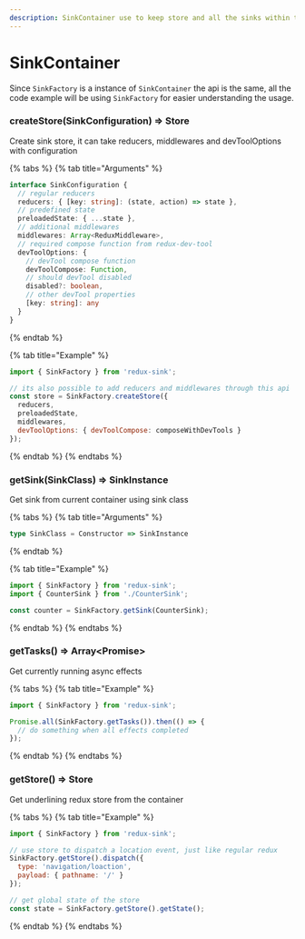 ```yaml
---
description: SinkContainer use to keep store and all the sinks within the same scope.
---
```


# SinkContainer

Since `SinkFactory` is a instance of `SinkContainer` the api is the same, all the code example will be using `SinkFactory` for easier understanding the usage.

### createStore\(SinkConfiguration\) =&gt; Store

Create sink store, it can take reducers, middlewares and devToolOptions with configuration

{% tabs %}
{% tab title="Arguments" %}
```typescript
interface SinkConfiguration {
  // regular reducers
  reducers: { [key: string]: (state, action) => state },
  // predefined state
  preloadedState: { ...state },
  // additional middlewares
  middlewares: Array<ReduxMiddleware>,
  // required compose function from redux-dev-tool
  devToolOptions: {
    // devTool compose function
    devToolCompose: Function,
    // should devTool disabled
    disabled?: boolean,
    // other devTool properties
    [key: string]: any
  }
}
```
{% endtab %}

{% tab title="Example" %}
```javascript
import { SinkFactory } from 'redux-sink';

// its also possible to add reducers and middlewares through this api
const store = SinkFactory.createStore({
  reducers,
  preloadedState,
  middlewares,
  devToolOptions: { devToolCompose: composeWithDevTools } 
});
```
{% endtab %}
{% endtabs %}

### getSink\(SinkClass\) =&gt; SinkInstance

Get sink from current container using sink class

{% tabs %}
{% tab title="Arguments" %}
```typescript
type SinkClass = Constructor => SinkInstance
```
{% endtab %}

{% tab title="Example" %}
```javascript
import { SinkFactory } from 'redux-sink';
import { CounterSink } from './CounterSink';

const counter = SinkFactory.getSink(CounterSink);
```
{% endtab %}
{% endtabs %}

### getTasks\(\) =&gt; Array&lt;Promise&gt;

Get currently running async effects

{% tabs %}
{% tab title="Example" %}
```javascript
import { SinkFactory } from 'redux-sink';

Promise.all(SinkFactory.getTasks()).then(() => {
  // do something when all effects completed
});
```
{% endtab %}
{% endtabs %}

### getStore\(\) =&gt; Store

Get underlining redux store from the container

{% tabs %}
{% tab title="Example" %}
```javascript
import { SinkFactory } from 'redux-sink';

// use store to dispatch a location event, just like regular redux
SinkFactory.getStore().dispatch({ 
  type: 'navigation/loaction',
  payload: { pathname: '/' }
});

// get global state of the store
const state = SinkFactory.getStore().getState();
```
{% endtab %}
{% endtabs %}

